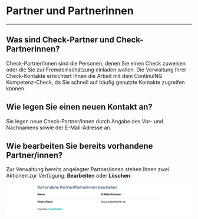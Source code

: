 # Partner und Partnerinnen
- - -

## Was sind Check-Partner und Check-Partnerinnen?

Check-Partner/innen sind die Personen, denen Sie einen Check zuweisen oder die Sie zur Fremdeinschätzung einladen wollen. Die Verwaltung Ihrer Check-Kontakte erleichtert Ihnen die Arbeit mit dem ContinuING Kompetenz-Check, da Sie schnell auf häufig genutzte Kontakte zugreifen können.


## Wie legen Sie einen neuen Kontakt an?

Sie legen neue Check-Partner/innen durch Angabe des Vor- und Nachnamens sowie der E-Mail-Adresse an. 


## Wie bearbeiten Sie bereits vorhandene Partner/innen?

Zur Verwaltung bereits angelegter Partner/innen stehen Ihnen zwei Aktionen zur Verfügung: **Bearbeiten** oder **Löschen**.

![Übersicht der Funktionsmöglichkeiten](media/PartnerBearbeiten.jpg)